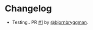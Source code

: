 # Changelog

* Testing.. PR [#1](https://github.com/bjornbryggman/EU4-Modding-Tools/pull/1) by [@bjornbryggman](https://github.com/bjornbryggman).
